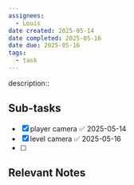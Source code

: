 ```yaml
---
assignees:
  - Louis
date created: 2025-05-14
date completed: 2025-05-16
date due: 2025-05-16
tags:
  - task
---
```


description::<br>

## Sub-tasks

 - [x] player camera ✅ 2025-05-14
 - [x] level camera ✅ 2025-05-16
 - [ ] 

## Relevant Notes

